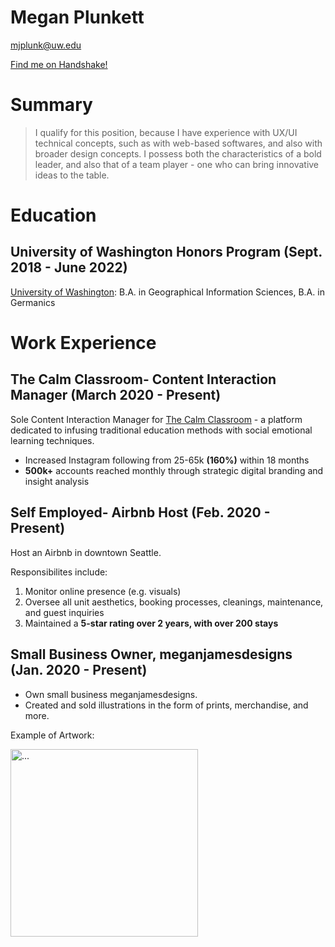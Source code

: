 # Megan Plunkett 

mjplunk@uw.edu

[Find me on Handshake!](https://app.joinhandshake.com/stu/users/14062564)

# Summary

> I qualify for this position, because I have experience with UX/UI technical concepts, such as with web-based softwares, and also with broader design concepts. I possess both the characteristics of a bold leader, and also that of a team player - one who can bring innovative ideas to the table. 

# Education
## University of Washington Honors Program (Sept. 2018 - June 2022)

[University of Washington](http://www.washington.edu/): 
B.A. in Geographical Information Sciences, B.A. in Germanics

# Work Experience

## The Calm Classroom- Content Interaction Manager (March 2020 - Present)

Sole Content Interaction Manager for [The Calm Classroom](https://www.instagram.com/thecalmclassroom/) - a platform dedicated to infusing traditional education methods with social emotional learning techniques.

-  Increased Instagram following from 25-65k **(160%)** within 18 months
- **500k+** accounts reached monthly through strategic digital branding and insight analysis

## Self Employed- Airbnb Host (Feb. 2020 - Present)

Host an Airbnb in downtown Seattle.

Responsibilites include:
1. Monitor online presence (e.g. visuals)
2. Oversee all unit aesthetics, booking processes, cleanings, maintenance, and guest inquiries
3. Maintained a **5-star rating over 2 years, with over 200 stays**

## Small Business Owner, meganjamesdesigns (Jan. 2020 - Present)

- Own small business meganjamesdesigns.
- Created and sold illustrations in the form of prints, merchandise, and more.

Example of Artwork:

<img  src="flower.jpeg" alt="..." height = 300px />
